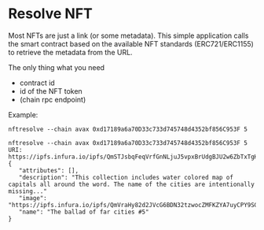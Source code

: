 # Resolve NFT

Most NFTs are just a link (or some metadata). This simple application calls the smart contract based on the available NFT standards (ERC721/ERC1155) to retrieve the metadata from the URL.

The only thing what you need 

 * contract id
 * id of the NFT token
 * (chain rpc endpoint)

Example:

```
nftresolve --chain avax 0xd17189a6a70D33c733d745748d4352bf856C953F 5

nftresolve --chain avax 0xd17189a6a70D33c733d745748d4352bf856C953F 5
URI: https://ipfs.infura.io/ipfs/QmSTJsbqFeqVrfGnNLjuJ5vpxBrUdgBJU2w6ZbTxTgHijr
{
   "attributes": [],
   "description": "This collection includes water colored map of capitals all around the word. The name of the cities are intentionally missing..."
   "image": "https://ipfs.infura.io/ipfs/QmVraHy82d2JVcG6BDN32tzwocZMFKZYA7uyCPY9SGqdTr",
   "name": "The ballad of far cities #5"
}
```
